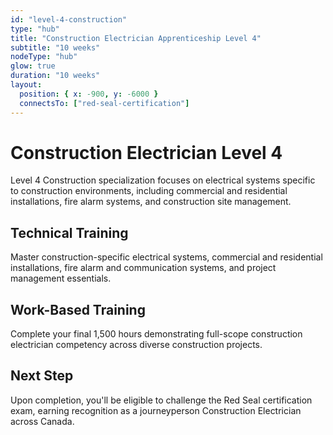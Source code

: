 ```yaml
---
id: "level-4-construction"
type: "hub"
title: "Construction Electrician Apprenticeship Level 4"
subtitle: "10 weeks"
nodeType: "hub"
glow: true
duration: "10 weeks"
layout:
  position: { x: -900, y: -6000 }
  connectsTo: ["red-seal-certification"]
---
```


# Construction Electrician Level 4

Level 4 Construction specialization focuses on electrical systems specific to construction environments, including commercial and residential installations, fire alarm systems, and construction site management.

## Technical Training

Master construction-specific electrical systems, commercial and residential installations, fire alarm and communication systems, and project management essentials.

## Work-Based Training

Complete your final 1,500 hours demonstrating full-scope construction electrician competency across diverse construction projects.

## Next Step

Upon completion, you'll be eligible to challenge the Red Seal certification exam, earning recognition as a journeyperson Construction Electrician across Canada.
